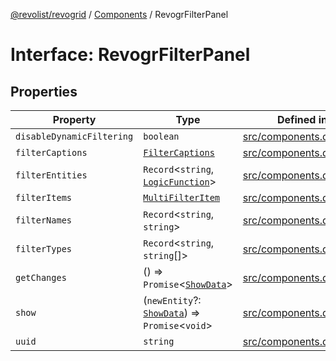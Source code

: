 [@revolist/revogrid](README.md) / [Components](Namespace.Components.md) / RevogrFilterPanel

# Interface: RevogrFilterPanel

## Properties

| Property | Type | Defined in |
| ------ | ------ | ------ |
| `disableDynamicFiltering` | `boolean` | [src/components.d.ts:392](https://github.com/revolist/revogrid/blob/ad41fd58f9a9de46c1cfbe02ca82c22180ee685c/src/components.d.ts#L392) |
| `filterCaptions` | [`FilterCaptions`](TypeAlias.FilterCaptions.md) | [src/components.d.ts:393](https://github.com/revolist/revogrid/blob/ad41fd58f9a9de46c1cfbe02ca82c22180ee685c/src/components.d.ts#L393) |
| `filterEntities` | `Record`\<`string`, [`LogicFunction`](TypeAlias.LogicFunction.md)\> | [src/components.d.ts:394](https://github.com/revolist/revogrid/blob/ad41fd58f9a9de46c1cfbe02ca82c22180ee685c/src/components.d.ts#L394) |
| `filterItems` | [`MultiFilterItem`](TypeAlias.MultiFilterItem.md) | [src/components.d.ts:395](https://github.com/revolist/revogrid/blob/ad41fd58f9a9de46c1cfbe02ca82c22180ee685c/src/components.d.ts#L395) |
| `filterNames` | `Record`\<`string`, `string`\> | [src/components.d.ts:396](https://github.com/revolist/revogrid/blob/ad41fd58f9a9de46c1cfbe02ca82c22180ee685c/src/components.d.ts#L396) |
| `filterTypes` | `Record`\<`string`, `string`[]\> | [src/components.d.ts:397](https://github.com/revolist/revogrid/blob/ad41fd58f9a9de46c1cfbe02ca82c22180ee685c/src/components.d.ts#L397) |
| `getChanges` | () => `Promise`\<[`ShowData`](TypeAlias.ShowData.md)\> | [src/components.d.ts:398](https://github.com/revolist/revogrid/blob/ad41fd58f9a9de46c1cfbe02ca82c22180ee685c/src/components.d.ts#L398) |
| `show` | (`newEntity`?: [`ShowData`](TypeAlias.ShowData.md)) => `Promise`\<`void`\> | [src/components.d.ts:399](https://github.com/revolist/revogrid/blob/ad41fd58f9a9de46c1cfbe02ca82c22180ee685c/src/components.d.ts#L399) |
| `uuid` | `string` | [src/components.d.ts:400](https://github.com/revolist/revogrid/blob/ad41fd58f9a9de46c1cfbe02ca82c22180ee685c/src/components.d.ts#L400) |

